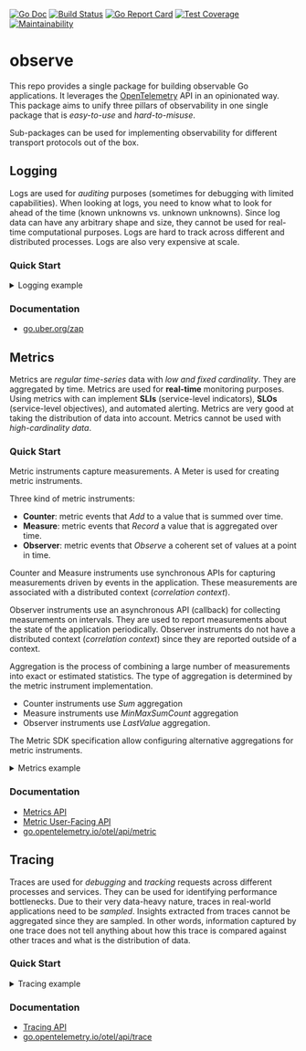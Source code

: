 [![Go Doc][godoc-image]][godoc-url]
[![Build Status][workflow-image]][workflow-url]
[![Go Report Card][goreport-image]][goreport-url]
[![Test Coverage][coverage-image]][coverage-url]
[![Maintainability][maintainability-image]][maintainability-url]

# observe

This repo provides a single package for building observable Go applications.
It leverages the [OpenTelemetry](https://opentelemetry.io) API in an opinionated way.
This package aims to unify three pillars of observability in one single package that is _easy-to-use_ and _hard-to-misuse_.

Sub-packages can be used for implementing observability for different transport protocols out of the box.

## Logging

Logs are used for _auditing_ purposes (sometimes for debugging with limited capabilities).
When looking at logs, you need to know what to look for ahead of the time (known unknowns vs. unknown unknowns).
Since log data can have any arbitrary shape and size, they cannot be used for real-time computational purposes.
Logs are hard to track across different and distributed processes. Logs are also very expensive at scale.

### Quick Start

<details>
  <summary>Logging example</summary>

```go
package main

import (
  "github.com/moorara/observe"
  "go.uber.org/zap"
  "go.uber.org/zap/zapcore"
)

func main() {
  logger, config := observe.NewZapLogger(observe.LoggerOptions{
    Name:        "my-service",
    Environment: "production",
    Region:      "us-east-1",
    Level:       "info",
  })

  // Initializing the singleton logger
  observe.SetLogger(logger)

  // Logging using the singleton logger
  observe.Logger.Info("hello, world!")

  // Logging using the typed logger
  logger.Info("starting server ...",
    zap.Int("port", 8080),
    zap.String("transport", "http"),
  )

  // Logging using the untyped logger
  sugared := logger.Sugar()
  sugared.Infow("starting server ...",
    "port", 8080,
    "transport", "grpc",
  )

  // Changing the logging level
  config.Level.SetLevel(zapcore.WarnLevel)

  // These logs will not get printed
  observe.Logger.Info("request received")
  logger.Info("request processed")
  sugared.Info("response sent")
}
```

Here is the outpiut from _stdout_:

```json
{"level":"info","timestamp":"2020-04-14T10:57:00.63421-04:00","caller":"example/main.go:21","message":"hello, world!","environment":"production","logger":"my-service","region":"us-east-1"}
{"level":"info","timestamp":"2020-04-14T10:57:00.63432-04:00","caller":"example/main.go:24","message":"starting server ...","environment":"production","logger":"my-service","region":"us-east-1","port":8080,"transport":"http"}
{"level":"info","timestamp":"2020-04-14T10:57:00.634331-04:00","caller":"example/main.go:31","message":"starting server ...","environment":"production","logger":"my-service","region":"us-east-1","port":8080,"transport":"grpc"}
```
</details>

### Documentation

  - [go.uber.org/zap](https://pkg.go.dev/go.uber.org/zap)

## Metrics

Metrics are _regular time-series_ data with _low and fixed cardinality_.
They are aggregated by time. Metrics are used for **real-time** monitoring purposes.
Using metrics with can implement **SLIs** (service-level indicators), **SLOs** (service-level objectives), and automated alerting.
Metrics are very good at taking the distribution of data into account.
Metrics cannot be used with _high-cardinality data_.

### Quick Start

Metric instruments capture measurements. A Meter is used for creating metric instruments.

Three kind of metric instruments:

  - **Counter**:  metric events that _Add_ to a value that is summed over time.
  - **Measure**:  metric events that _Record_ a value that is aggregated over time.
  - **Observer**: metric events that _Observe_ a coherent set of values at a point in time.

Counter and Measure instruments use synchronous APIs for capturing measurements driven by events in the application.
These measurements are associated with a distributed context (_correlation context_).

Observer instruments use an asynchronous API (callback) for collecting measurements on intervals.
They are used to report measurements about the state of the application periodically.
Observer instruments do not have a distributed context (_correlation context_) since they are reported outside of a context.

Aggregation is the process of combining a large number of measurements into exact or estimated statistics.
The type of aggregation is determined by the metric instrument implementation.

  - Counter instruments use _Sum_ aggregation
  - Measure instruments use _MinMaxSumCount_ aggregation
  - Observer instruments use _LastValue_ aggregation.

The Metric SDK specification allow configuring alternative aggregations for metric instruments.

<details>
  <summary>Metrics example</summary>

```go
package main

import (
  "context"
  "log"
  "net/http"
  "runtime"
  "time"

  "github.com/moorara/observe"
  "go.opentelemetry.io/otel/api/core"
  "go.opentelemetry.io/otel/api/correlation"
  "go.opentelemetry.io/otel/api/key"
  "go.opentelemetry.io/otel/api/metric"
)

func callback(result metric.Int64ObserverResult) {
  ms := new(runtime.MemStats)
  runtime.ReadMemStats(ms)
  result.Observe(int64(ms.Alloc),
    key.String("function", "ReadMemStats"),
  )
}

type instruments struct {
  meter        metric.Meter
  reqCounter   metric.Int64Counter
  reqDuration  metric.Float64Measure
  allocatedMem metric.Int64Observer
}

func newInstruments(meter metric.Meter) *instruments {
  mustMeter := metric.Must(meter)

  return &instruments{
    meter:        meter,
    reqCounter:   mustMeter.NewInt64Counter("requests_total", metric.WithDescription("the total number of requests")),
    reqDuration:  mustMeter.NewFloat64Measure("request_duration_seconds", metric.WithDescription("the duration of requests in seconds")),
    allocatedMem: mustMeter.RegisterInt64Observer("allocated_memory_bytes", callback, metric.WithDescription("number of bytes allocated and in use")),
  }
}

func (i *instruments) counterExample(ctx context.Context) {
  bounded := i.reqCounter.Bind(
    key.String("protocol", "http"),
  )
  bounded.Add(ctx, 1)
}

func (i *instruments) measureExample(ctx context.Context) {
  bounded := i.reqDuration.Bind(
    key.Bool("success", true),
  )
  d := 100 * time.Millisecond
  bounded.Record(ctx, d.Seconds())
}

func (i *instruments) recordExample(ctx context.Context) {
  labels := []core.KeyValue{
    key.Uint("status", 200),
  }
  d := 200 * time.Millisecond
  i.meter.RecordBatch(ctx, labels,
    i.reqCounter.Measurement(1),
    i.reqDuration.Measurement(d.Seconds()),
  )
}

func main() {
  meter, close, handler := observe.NewMeter(observe.MeterOptions{
    Name: "my_service",
  })

  // Flushing all metrics before exiting
  defer close()

  i := newInstruments(meter)

  // Creating a correlation context
  ctx := context.Background()
  ctx = correlation.NewContext(ctx,
    key.String("topic", "greeting"),
  )

  i.counterExample(ctx)
  i.measureExample(ctx)
  i.recordExample(ctx)

  // Serving metrics endpoint
  http.Handle("/metrics", handler)
  log.Fatal(http.ListenAndServe(":8080", nil))
}

```

Here is the output from _http://localhost:8080/metrics_:

```
# HELP allocated_memory_bytes number of bytes allocated and in use
# TYPE allocated_memory_bytes summary
allocated_memory_bytes{quantile="0.1"} 373928
allocated_memory_bytes{quantile="0.5"} 3.138576e+06
allocated_memory_bytes{quantile="0.95"} 3.823808e+06
allocated_memory_bytes{quantile="0.99"} 3.823808e+06
allocated_memory_bytes_sum 2.6009896e+07
allocated_memory_bytes_count 10
# HELP request_duration_seconds the duration of requests in seconds
# TYPE request_duration_seconds summary
request_duration_seconds{quantile="0.1"} 0.2
request_duration_seconds{quantile="0.5"} 0.2
request_duration_seconds{quantile="0.95"} 0.2
request_duration_seconds{quantile="0.99"} 0.2
request_duration_seconds_sum 0.30000000000000004
request_duration_seconds_count 2
# HELP requests_total the total number of requests
# TYPE requests_total counter
requests_total 2
```
</details>

### Documentation

  - [Metrics API](https://github.com/open-telemetry/opentelemetry-specification/blob/master/specification/metrics/api.md)
  - [Metric User-Facing API](https://github.com/open-telemetry/opentelemetry-specification/blob/master/specification/metrics/api-user.md)
  - [go.opentelemetry.io/otel/api/metric](https://pkg.go.dev/go.opentelemetry.io/otel/api/metric)

## Tracing

Traces are used for _debugging_ and _tracking_ requests across different processes and services.
They can be used for identifying performance bottlenecks.
Due to their very data-heavy nature, traces in real-world applications need to be _sampled_.
Insights extracted from traces cannot be aggregated since they are sampled.
In other words, information captured by one trace does not tell anything about how this trace is compared against other traces and what is the distribution of data.

### Quick Start

<details>
  <summary>Tracing example</summary>

```go
package main

import (
  "context"
  "time"

  "github.com/moorara/observe"
  "go.opentelemetry.io/otel/api/correlation"
  "go.opentelemetry.io/otel/api/key"
  "go.opentelemetry.io/otel/api/trace"
)

type handler struct {
  tracer trace.Tracer
}

func newHandler(tracer trace.Tracer) *handler {
  return &handler{
    tracer: tracer,
  }
}

func (h *handler) handle(ctx context.Context) {
  childCtx, span := h.tracer.Start(ctx, "request")
  defer span.End()

  h.fetch(childCtx)
  h.respond(childCtx)
}

func (h *handler) fetch(ctx context.Context) {
  _, span := h.tracer.Start(ctx, "read-database")
  defer span.End()

  time.Sleep(100 * time.Millisecond)
}

func (h *handler) respond(ctx context.Context) {
  _, span := h.tracer.Start(ctx, "send-response")
  defer span.End()

  time.Sleep(10 * time.Millisecond)
}

func main() {
  tracer, close := observe.NewTracer(observe.TracerOptions{
    Name: "my-service",
    Tags: [][2]string{
      {"version", "0.1.0"},
    },
    AgentEndpoint: "localhost:6831",
  })

  // Flushing all traces before exiting
  defer close()

  h := newHandler(tracer)

  // Creating a correlation context
  ctx := context.Background()
  ctx = correlation.NewContext(ctx,
    key.String("topic", "greeting"),
  )

  h.handle(ctx)
}
```
</details>

### Documentation

  - [Tracing API](https://github.com/open-telemetry/opentelemetry-specification/blob/master/specification/trace/api.md)
  - [go.opentelemetry.io/otel/api/trace](https://pkg.go.dev/go.opentelemetry.io/otel/api/trace)


[godoc-url]: https://pkg.go.dev/github.com/moorara/observe
[godoc-image]: https://godoc.org/github.com/moorara/observe?status.svg
[workflow-url]: https://github.com/moorara/observe/actions
[workflow-image]: https://github.com/moorara/observe/workflows/Main/badge.svg
[goreport-url]: https://goreportcard.com/report/github.com/moorara/observe
[goreport-image]: https://goreportcard.com/badge/github.com/moorara/observe
[coverage-url]: https://codeclimate.com/github/moorara/observe/test_coverage
[coverage-image]: https://api.codeclimate.com/v1/badges/ae0da137cc52c257a27a/test_coverage
[maintainability-url]: https://codeclimate.com/github/moorara/observe/maintainability
[maintainability-image]: https://api.codeclimate.com/v1/badges/ae0da137cc52c257a27a/maintainability
